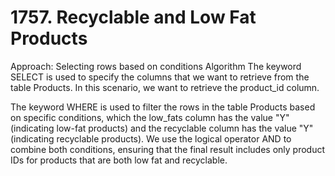 # 1757. Recyclable and Low Fat Products

Approach: Selecting rows based on conditions
Algorithm
The keyword SELECT is used to specify the columns that we want to retrieve 
from the table Products. In this scenario, we want to retrieve the product_id column.

The keyword WHERE is used to filter the rows in the table Products based on specific conditions, 
which the low_fats column has the value "Y" (indicating low-fat products) and the recyclable 
column has the value "Y" (indicating recyclable products). We use the logical operator AND to 
combine both conditions, ensuring that the final result includes only product IDs for products
that are both low fat and recyclable.
